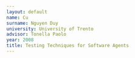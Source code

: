 ```yaml
---
layout: default 
name: Cu
surname: Nguyen Duy
university: University of Trento
advisor: Tonella Paolo
year: 2008
title: Testing Techniques for Software Agents
---
```

